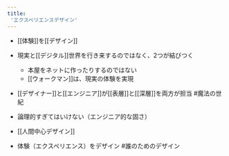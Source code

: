 ```yaml
---
title:
 'エクスペリエンスデザイン'
---
```


- [[体験]]を[[デザイン]]
- 現実と[[デジタル]]世界を行き来するのではなく、2つが結びつく
    - 本屋をネットに作ったりするのではない
    - [[ウォークマン]]は、現実の体験を実現
- [[デザイナー]]と[[エンジニア]]が[[表層]]と[[深層]]を両方が担当
#魔法の世紀

- 論理的すぎてはいけない（エンジニア的な固さ）
- [[人間中心デザイン]]
- 体験（エクスペリエンス）をデザイン
#誰のためのデザイン
